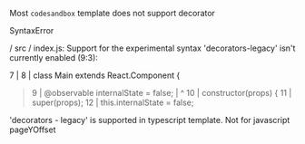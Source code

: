 Most `codesandbox` template does not support decorator

SyntaxError


  / src / index.js: Support for the experimental syntax 'decorators-legacy' isn't currently enabled (9:3):

7 |
  8 | class Main extends React.Component {
> 9 |   @observable internalState = false;
     |   ^
  10 | constructor(props) {
  11 | super(props);
  12 | this.internalState = false;


  'decorators - legacy' is supported in typescript template. Not for javascript pageYOffset